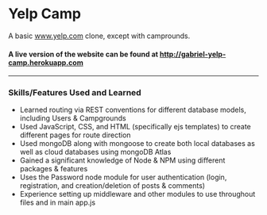 # Yelp Camp
A basic www.yelp.com clone, except with camprounds. 
#### A live version of the website can be found at http://gabriel-yelp-camp.herokuapp.com
___
### Skills/Features Used and Learned

* Learned routing via REST conventions for different database models, including Users & Campgrounds
* Used JavaScript, CSS, and HTML (specifically ejs templates) to create different pages for route direction
* Used mongoDB along with mongoose to create both local databases as well as cloud databases using mongoDB Atlas
* Gained a significant knowledge of Node & NPM using different packages & features
* Uses the Password node module for user authentication (login, registration, and creation/deletion of posts & comments)
* Experience setting up middleware and other modules to use throughout files and in main app.js

